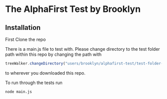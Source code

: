 # The AlphaFirst Test by Brooklyn

## Installation
First Clone the repo

There is a main.js file to test with. Please change directory to the test folder path within this repo by changing the path with
```javascript
treeWalker.changeDirectory("users/brooklyn/alphafirst-test/test-folder-to-walk");
```
to wherever you downloaded this repo.

To run through the tests run
```cmd
node main.js
```
